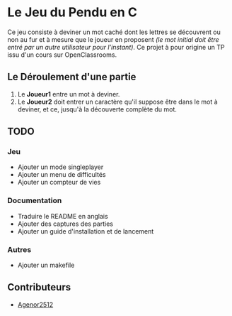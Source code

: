 # __Le Jeu du Pendu en C__
Ce jeu consiste à deviner un mot caché dont les lettres se découvrent ou non au fur et à mesure que le joueur en proposent _(le mot initial doit être entré par un autre utilisateur pour l'instant)_. Ce projet à pour origine un TP issu d'un cours sur OpenClassrooms.

## Le Déroulement d'une partie
1.  Le **Joueur1** entre un mot à deviner.
1. Le **Joueur2** doit entrer un caractère qu'il suppose être dans le mot à deviner, et ce, jusqu'à la découverte complète du mot.

## **TODO**

### Jeu
- Ajouter un mode singleplayer
- Ajouter un menu de difficultés
- Ajouter un compteur de vies

### Documentation
- Traduire le README en anglais
- Ajouter des captures des parties
- Ajouter un guide d'installation et de lancement

### Autres
- Ajouter un makefile

## Contributeurs
- [Agenor2512](https://github.com/Agenor2512/)
